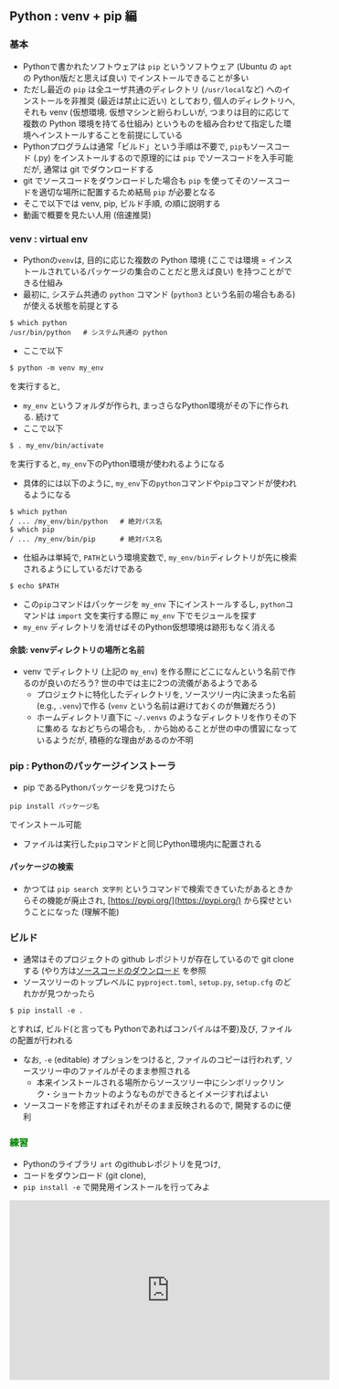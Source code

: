 <div style="counter-reset: h1 4;"></div>
<div style="counter-reset: h2 1;"></div>

## Python : venv + pip 編

### 基本

* Pythonで書かれたソフトウェアは `pip` というソフトウェア (Ubuntu の `apt` の Python版だと思えば良い) でインストールできることが多い
* ただし最近の `pip` は全ユーザ共通のディレクトリ (`/usr/local`など) へのインストールを非推奨 (最近は禁止に近い) としており, 個人のディレクトリへ, それも venv (仮想環境. 仮想マシンと紛らわしいが, つまりは目的に応じて複数の Python 環境を持てる仕組み) というものを組み合わせて指定した環境へインストールすることを前提にしている
* Pythonプログラムは通常「ビルド」という手順は不要で, `pip`もソースコード (.py) をインストールするので原理的には `pip` でソースコードを入手可能だが, 通常は git でダウンロードする
* git でソースコードをダウンロードした場合も `pip` を使ってそのソースコードを適切な場所に配置するため結局 `pip` が必要となる
* そこで以下では venv, pip, ビルド手順, の順に説明する
* 動画で概要を見たい人用 (倍速推奨)

### venv : virtual env 

* Pythonの`venv`は, 目的に応じた複数の Python 環境 (ここでは環境 = インストールされているパッケージの集合のことだと思えば良い) を持つことができる仕組み
* 最初に, システム共通の `python` コマンド (`python3` という名前の場合もある) が使える状態を前提とする

```
$ which python
/usr/bin/python   # システム共通の python
```

* ここで以下
```
$ python -m venv my_env
```
を実行すると, 
* `my_env` というフォルダが作られ, まっさらなPython環境がその下に作られる. 続けて
* ここで以下
```
$ . my_env/bin/activate
```
を実行すると, `my_env`下のPython環境が使われるようになる
* 具体的には以下のように, `my_env`下の`python`コマンドや`pip`コマンドが使われるようになる
```
$ which python
/ ... /my_env/bin/python   # 絶対パス名
$ which pip
/ ... /my_env/bin/pip      # 絶対パス名
```
* 仕組みは単純で, `PATH`という環境変数で, `my_env/bin`ディレクトリが先に検索されるようにしているだけである
```
$ echo $PATH
```
* この`pip`コマンドはパッケージを `my_env` 下にインストールするし, `python`コマンドは `import` 文を実行する際に `my_env` 下でモジュールを探す
* `my_env` ディレクトリを消せばそのPython仮想環境は跡形もなく消える

#### 余談: venvディレクトリの場所と名前

* venv でディレクトリ (上記の `my_env`) を作る際にどこになんという名前で作るのが良いのだろう? 世の中では主に2つの流儀があるようである
  * プロジェクトに特化したディレクトリを, ソースツリー内に決まった名前 (e.g., `.venv`)で作る (`venv` という名前は避けておくのが無難だろう)
  * ホームディレクトリ直下に `~/.venvs` のようなディレクトリを作りその下に集める
なおどちらの場合も, `.` から始めることが世の中の慣習になっているようだが, 積極的な理由があるのか不明

### pip : Pythonのパッケージインストーラ

* pip であるPythonパッケージを見つけたら
```
pip install パッケージ名
```
でインストール可能
* ファイルは実行した`pip`コマンドと同じPython環境内に配置される

#### パッケージの検索

* かつては `pip search 文字列` というコマンドで検索できていたがあるときからその機能が廃止され, [https://pypi.org/](https://pypi.org/) から探せということになった (理解不能)

### ビルド

* 通常はそのプロジェクトの github レポジトリが存在しているので git clone する (やり方は[ソースコードのダウンロード](download_source.md) を参照
* ソースツリーのトップレベルに `pyproject.toml`, `setup.py`, `setup.cfg` のどれかが見つかったら
```
$ pip install -e .
```
とすれば, ビルド(と言っても Pythonであればコンパイルは不要)及び, ファイルの配置が行われる
* なお, `-e` (editable) オプションをつけると, ファイルのコピーは行われず, ソースツリー中のファイルがそのまま参照される 
  * 本来インストールされる場所からソースツリー中にシンボリックリンク・ショートカットのようなものができるとイメージすればよい
* ソースコードを修正すればそれがそのまま反映されるので, 開発するのに便利

### <font color="green">練習</font>

* Pythonのライブラリ `art` のgithubレポジトリを見つけ, 
* コードをダウンロード (git clone), 
* `pip install -e` で開発用インストールを行ってみよ

<iframe width="560" height="315" src="https://www.youtube.com/embed/dk84pK1Nk5E?si=9bINBWMKMh1q2aZs&amp;start=649" title="YouTube video player" frameborder="0" allow="accelerometer; autoplay; clipboard-write; encrypted-media; gyroscope; picture-in-picture; web-share" referrerpolicy="strict-origin-when-cross-origin" allowfullscreen></iframe>
